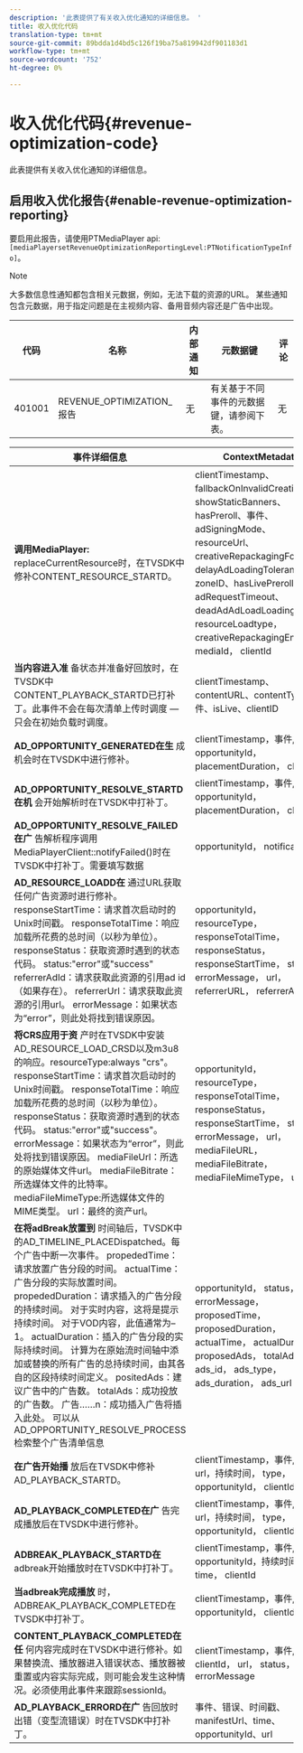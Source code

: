 ```yaml
---
description: '此表提供了有关收入优化通知的详细信息。 '
title: 收入优化代码
translation-type: tm+mt
source-git-commit: 89bdda1d4bd5c126f19ba75a819942df901183d1
workflow-type: tm+mt
source-wordcount: '752'
ht-degree: 0%

---
```



# 收入优化代码{#revenue-optimization-code}

此表提供有关收入优化通知的详细信息。

## 启用收入优化报告{#enable-revenue-optimization-reporting}

要启用此报告，请使用PTMediaPlayer api:`[mediaPlayersetRevenueOptimizationReportingLevel:PTNotificationTypeInfo]`。

>[!NOTE]
>
>大多数信息性通知都包含相关元数据，例如，无法下载的资源的URL。 某些通知包含元数据，用于指定问题是在主视频内容、备用音频内容还是广告中出现。

| 代码 | 名称 | 内部通知 | 元数据键 | 评论 |
|---|---|---|---|---|
| 401001 | REVENUE_OPTIMIZATION_报告 | 无 | 有关基于不同事件的元数据键，请参阅下表。 | 无 |

| 事件详细信息 | ContextMetadata |
|---|---|
| **调用MediaPlayer:** replaceCurrentResource时，在TVSDK中修补CONTENT_RESOURCE_STARTD。 | clientTimestamp、fallbackOnInvalidCreative、showStaticBanners、hasPreroll、事件、adSigningMode、resourceUrl、creativeRepackagingFormat、delayAdLoadingTolerance、zoneID、hasLivePreroll、adRequestTimeout、deadAdAdLoadLoading、resourceLoadtype， creativeRepackagingEnabled， mediaId， clientId |
| **当内容进入准** 备状态并准备好回放时，在TVSDK中CONTENT_PLAYBACK_STARTD已打补丁。此事件不会在每次清单上传时调度 — 只会在初始负载时调度。 | clientTimestamp、contentURL、contentType、事件、isLive、clientID |
| **AD_OPPORTUNITY_GENERATED在生** 成机会时在TVSDK中进行修补。 | clientTimestamp，事件, opportunityId， placementDuration， clientId |
| **AD_OPPORTUNITY_RESOLVE_STARTD在机** 会开始解析时在TVSDK中打补丁。 | clientTimestamp，事件, opportunityId， placementDuration， clientId |
| **AD_OPPORTUNITY_RESOLVE_FAILED在广** 告解析程序调用MediaPlayerClient::notifyFailed()时在TVSDK中打补丁。需要填写数据 | opportunityId， notificationAD |
| **AD_RESOURCE_LOADD在** 通过URL获取任何广告资源时进行修补。responseStartTime：请求首次启动时的Unix时间戳。 responseTotalTime：响应加载所花费的总时间（以秒为单位）。 responseStatus：获取资源时遇到的状态代码。 status:&quot;error&quot;或&quot;success&quot; referrerAdId：请求获取此资源的引用ad id（如果存在）。 referrerUrl：请求获取此资源的引用url。 errorMessage：如果状态为“error”，则此处将找到错误原因。 | opportunityId， resourceType， responseTotalTime， responseStatus， responseStartTime， status， errorMessage， url， referrerURL， referrerAdId |
| **将CRS应用于资** 产时在TVSDK中安装AD_RESOURCE_LOAD_CRSD以及m3u8的响应。resourceType:always &quot;crs&quot;。 responseStartTime：请求首次启动时的Unix时间戳。 responseTotalTime：响应加载所花费的总时间（以秒为单位）。 responseStatus：获取资源时遇到的状态代码。 status:&quot;error&quot;或&quot;success&quot;。 errorMessage：如果状态为“error”，则此处将找到错误原因。 mediaFileUrl：所选的原始媒体文件url。 mediaFileBitrate：所选媒体文件的比特率。 mediaFileMimeType:所选媒体文件的MIME类型。 url：最终的资产url。 | opportunityId， resourceType， responseTotalTime， responseStatus， responseStartTime， status， errorMessage， url， mediaFileURL， mediaFileBitrate， mediaFileMimeType， url |
| **在将adBreak放置到** 时间轴后，TVSDK中的AD_TIMELINE_PLACEDispatched。每个广告中断一次事件。 propededTime：请求放置广告分段的时间。 actualTime：广告分段的实际放置时间。 propededDuration：请求插入的广告分段的持续时间。 对于实时内容，这将是提示持续时间。 对于VOD内容，此值通常为–1。 actualDuration：插入的广告分段的实际持续时间。 计算为在原始流时间轴中添加或替换的所有广告的总持续时间，由其各自的区段持续时间定义。 positedAds：建议广告中的广告数。 totalAds：成功投放的广告数。 广告……n：成功插入广告将插入此处。 可以从AD_OPPORTUNITY_RESOLVE_PROCESS检索整个广告清单信息 | opportunityId， status， errorMessage， proposedTime， proposedDuration， actualTime， actualDuration， proposedAds， totalAds， ads_id， ads_type， ads_duration， ads_url |
| **在广告开始播** 放后在TVSDK中修补AD_PLAYBACK_STARTD。 | clientTimestamp，事件, id， url，持续时间， type， opportunityId， clientId |
| **AD_PLAYBACK_COMPLETED在广** 告完成播放后在TVSDK中进行修补。 | clientTimestamp，事件, id， url，持续时间， type， opportunityId， clientId |
| **ADBREAK_PLAYBACK_STARTD在** adbreak开始播放时在TVSDK中打补丁。 | clientTimestamp，事件, opportunityId，持续时间， time， clientId |
| **当adbreak完成播放** 时，ADBREAK_PLAYBACK_COMPLETED在TVSDK中打补丁。 | clientTimestamp，事件, opportunityId， clientId |
| **CONTENT_PLAYBACK_COMPLETED在任** 何内容完成时在TVSDK中进行修补。如果替换流、播放器进入错误状态、播放器被重置或内容实际完成，则可能会发生这种情况。必须使用此事件来跟踪sessionId。 | clientTimestamp，事件, clientId， url， status， errorMessage |
| **AD_PLAYBACK_ERRORD在广** 告回放时出错（变型流错误）时在TVSDK中打补丁。 | 事件、错误、时间戳、manifestUrl、time、opportunityId、url |
